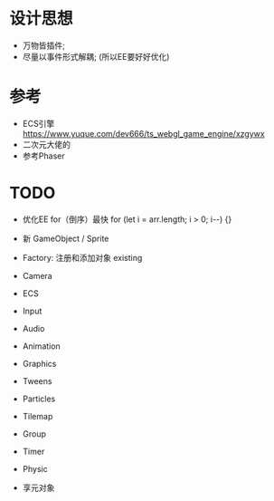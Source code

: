# 设计思想
- 万物皆插件;
- 尽量以事件形式解耦; (所以EE要好好优化)


# 参考
- ECS引擎 https://www.yuque.com/dev666/ts_webgl_game_engine/xzgywx
- 二次元大佬的
- 参考Phaser

# TODO
- 优化EE  for（倒序）最快  for (let i = arr.length; i > 0; i--) {} 

- 新 GameObject / Sprite



- Factory: 注册和添加对象 existing
- Camera
- ECS
- Input
- Audio 
- Animation
- Graphics
- Tweens
- Particles
- Tilemap
- Group
- Timer
- Physic
- 享元对象